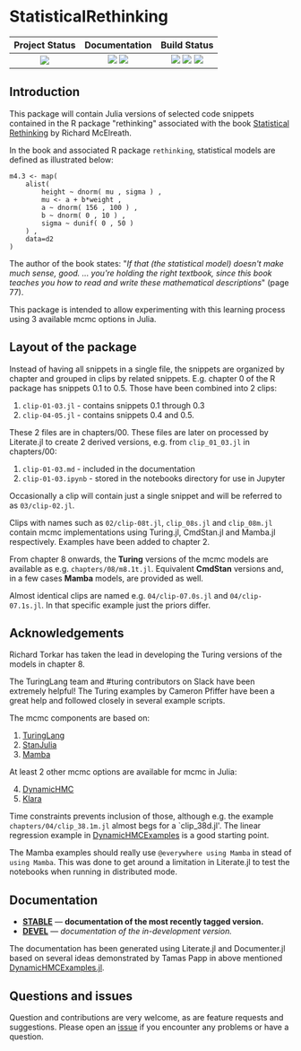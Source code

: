# StatisticalRethinking


| **Project Status**                                                               |  **Documentation**                                                               | **Build Status**                                                                                |
|:-------------------------------------------------------------------------------:|:-------------------------------------------------------------------------------:|:-----------------------------------------------------------------------------------------------:|
|![][project-status-img] | [![][docs-stable-img]][docs-stable-url] [![][docs-dev-img]][docs-dev-url] | [![][travis-img]][travis-url] [![][appveyor-img]][appveyor-url] [![][codecov-img]][codecov-url] |

## Introduction

This package will contain Julia versions of selected code snippets contained in the R package "rethinking" associated with the book [Statistical Rethinking](https://xcelab.net/rm/statistical-rethinking/) by Richard McElreath.

In the book and associated R package `rethinking`, statistical models are defined as illustrated below:

```
m4.3 <- map(
    alist(
        height ~ dnorm( mu , sigma ) ,
        mu <- a + b*weight ,
        a ~ dnorm( 156 , 100 ) ,
        b ~ dnorm( 0 , 10 ) ,
        sigma ~ dunif( 0 , 50 )
    ) ,
    data=d2
)
```

The author of the book states: "*If that (the statistical model) doesn't make much sense, good. ... you're holding the right textbook, since this book teaches you how to read and write these mathematical descriptions*" (page 77).

This package is intended to allow experimenting with this learning process using 3 available mcmc options in Julia.

## Layout of the package

Instead of having all snippets in a single file, the snippets are organized by chapter and grouped in clips by related snippets. E.g. chapter 0 of the R package has snippets 0.1 to 0.5. Those have been combined into 2 clips:

1. `clip-01-03.jl` - contains snippets 0.1 through 0.3
2. `clip-04-05.jl` - contains snippets 0.4 and 0.5.

These 2 files are in chapters/00. These files are later on processed by Literate.jl to create 2 derived versions, e.g. from `clip_01_03.jl` in chapters/00:

1. `clip-01-03.md` - included in the documentation
2. `clip-01-03.ipynb` - stored in the notebooks directory for use in Jupyter

Occasionally a clip will contain just a single snippet and will be referred to as `03/clip-02.jl`. 

Clips with names such as `02/clip-08t.jl`, `clip_08s.jl` and `clip_08m.jl` contain mcmc implementations using Turing.jl, CmdStan.jl and Mamba.jl respectively. Examples have been added to chapter 2.

From chapter 8 onwards, the **Turing** versions of the mcmc models are available as e.g. `chapters/08/m8.1t.jl`. Equivalent **CmdStan** versions and, in a few cases **Mamba** models, are provided as well.

Almost identical clips are named e.g. `04/clip-07.0s.jl` and `04/clip-07.1s.jl`. In that specific example just the priors differ.

## Acknowledgements

Richard Torkar has taken the lead in developing the Turing versions of the models in chapter 8. 

The TuringLang team and #turing contributors on Slack have been extremely helpful! The Turing examples by Cameron Pfiffer have been a great help and followed closely in several example scripts. 

The mcmc components are based on:

1. [TuringLang](https://github.com/TuringLang)
2. [StanJulia](https://github.com/StanJulia)
3. [Mamba](https://github.com/brian-j-smith/Mamba.jl)

At least 2 other mcmc options are available for mcmc in Julia:

4. [DynamicHMC](https://github.com/tpapp/DynamicHMC.jl)
5. [Klara](https://github.com/JuliaStats/Klara.jl)

Time constraints prevents inclusion of those, although e.g. the example `chapters/04/clip_38.1m.jl` almost begs for a `clip_38d.jl'. The linear regression example in [DynamicHMCExamples](https://tpapp.github.io/DynamicHMCExamples.jl/latest/example_linear_regression/) is a good starting point.

The Mamba examples should really use `@everywhere using Mamba` in stead of `using Mamba`. This was done to get around a limitation in Literate.jl to test the notebooks when running in distributed mode.

## Documentation

- [**STABLE**][docs-stable-url] &mdash; **documentation of the most recently tagged version.**
- [**DEVEL**][docs-dev-url] &mdash; *documentation of the in-development version.*

The  documentation has been generated using Literate.jl and Documenter.jl based on several ideas demonstrated by Tamas Papp in above mentioned  [DynamicHMCExamples.jl](https://tpapp.github.io/DynamicHMCExamples.jl).

## Questions and issues

Question and contributions are very welcome, as are feature requests and suggestions. Please open an [issue][issues-url] if you encounter any problems or have a question.

[docs-dev-img]: https://img.shields.io/badge/docs-dev-blue.svg
[docs-dev-url]: https://stanjulia.github.io/StatisticalRethinking.jl/latest

[docs-stable-img]: https://img.shields.io/badge/docs-stable-blue.svg
[docs-stable-url]: https://stanjulia.github.io/StatisticalRethinking.jl/stable

[travis-img]: https://travis-ci.org/StanJulia/StatisticalRethinking.jl.svg?branch=master
[travis-url]: https://travis-ci.org/StanJulia/StatisticalRethinking.jl

[appveyor-img]: https://ci.appveyor.com/api/projects/status/whhifxtx8jb2208f?svg=true
[appveyor-url]: https://ci.appveyor.com/project/StanJulia/StatisticalRethinking-jl

[codecov-img]: https://codecov.io/gh/StanJulia/StatisticalRethinking.jl/branch/master/graph/badge.svg
[codecov-url]: https://codecov.io/gh/StanJulia/StatisticalRethinking.jl

[issues-url]: https://github.com/StanJulia/StatisticalRethinking.jl/issues

[project-status-img]: https://img.shields.io/badge/lifecycle-wip-orange.svg
